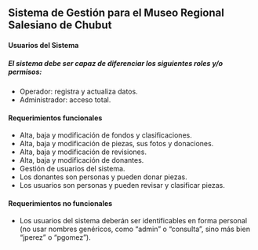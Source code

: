 ## Sistema de Gestión para el Museo Regional Salesiano de Chubut

#### Usuarios del Sistema

##### El sistema debe ser capaz de diferenciar los siguientes roles y/o permisos:

- Operador: registra y actualiza datos.
- Administrador: acceso total.

#### Requerimientos funcionales

- Alta, baja y modificación de fondos y clasificaciones.
- Alta, baja y modificación de piezas, sus fotos y donaciones.
- Alta, baja y modificación de revisiones.
- Alta, baja y modificación de donantes.
- Gestión de usuarios del sistema.
- Los donantes son personas y pueden donar piezas.
- Los usuarios son personas y pueden revisar y clasificar piezas.


#### Requerimientos no funcionales

- Los usuarios del sistema deberán ser identificables en forma personal (no usar nombres genéricos, como “admin” o “consulta”, sino más bien “jperez” o “pgomez”).
